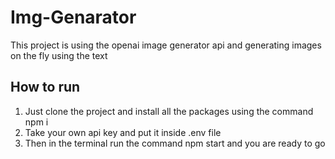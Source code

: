 # Img-Genarator

This project is using the openai image generator api and generating images on the fly using the text

## How to run
1. Just clone the project and install all the packages using the command npm i
2. Take your own api key and put it inside .env file
3. Then in the terminal run the command npm start and you are ready to go
